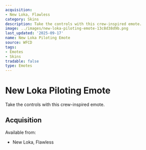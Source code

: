```yaml
---
acquisition:
- New Loka, Flawless
category: Skins
description: Take the controls with this crew-inspired emote.
image: ../images/new-loka-piloting-emote-13c8d38d9b.png
last_updated: '2025-09-17'
name: New Loka Piloting Emote
source: WFCD
tags:
- Emotes
- Skins
tradable: false
type: Emotes
---
```


# New Loka Piloting Emote

Take the controls with this crew-inspired emote.

## Acquisition

Available from:
- New Loka, Flawless

